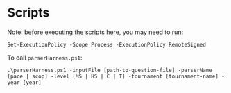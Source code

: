 # Scripts

Note: before executing the scripts here, you may need to run:

```
Set-ExecutionPolicy -Scope Process -ExecutionPolicy RemoteSigned
```

To call `parserHarness.ps1`:
```
.\parserHarness.ps1 -inputFile [path-to-question-file] -parserName [pace | scop] -level [MS | HS | C | T] -tournament [tournament-name] -year [year]
```